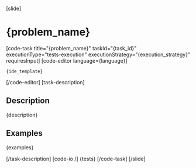 [slide]
# {problem_name}
[code-task title="{problem_name}" taskId="{task_id}" executionType="tests-execution" executionStrategy="{execution_strategy}" requiresInput]
[code-editor language={language}]
```
{ide_template}
```
[/code-editor]
[task-description]
## Description
{description}

## Examples
{examples}

[/task-description]
[code-io /]
{tests}
[/code-task]
[/slide]